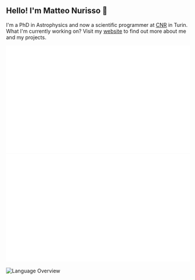 ## Hello! I'm Matteo Nurisso 👋

I'm a PhD in Astrophysics and now a scientific programmer at [CNR](https://www.isac.cnr.it/it/content/torino) in Turin.
What I'm currently working on? Visit my [website](https://mnurisso.github.io/) to find out more about me and my projects.

![Stats Overview](https://raw.githubusercontent.com/mnurisso/github-stats-transparent/output/generated/overview.svg)
![Most Used Languages](https://raw.githubusercontent.com/mnurisso/github-stats-transparent/output/generated/languages.svg)

<img src='https://wakatime.com/share/@7618196a-f09b-49a2-b65c-597597db254f/f76053d7-bc39-41b9-ad6a-d10a13edf974.svg' alt='Language Overview' width='50%' height='50%'>
